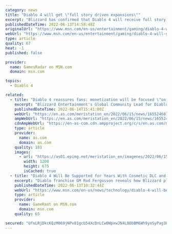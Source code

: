 ```yaml
---
category: news
title: "Diablo 4 will get \"full story driven expansions\""
excerpt: "Blizzard has confirmed that Diablo 4 will receive full story expansions as DLC after launch. \"To be clear, D4 is a full price game built for PC/PS/Xbox audiences,\" franchise GM Rod Fergusson says in a ..."
publishedDateTime: 2022-06-13T14:58:48Z
originalUrl: "https://www.msn.com/en-us/entertainment/gaming/diablo-4-will-get-full-story-driven-expansions/ar-AAYqhpi"
webUrl: "https://www.msn.com/en-us/entertainment/gaming/diablo-4-will-get-full-story-driven-expansions/ar-AAYqhpi"
type: article
quality: 67
heat: -1
published: false

provider:
  name: GamesRadar on MSN.com
  domain: msn.com

topics:
  - Diablo 4

related:
  - title: "Diablo 4 reassures fans: monetization will be focused \"on cosmetics and expansions\""
    excerpt: "Blizzard Entertainment's Global Community Lead for Diablo reassures users about the business model they will be taking from the launch of Diablo 4."
    publishedDateTime: 2022-06-14T15:41:00Z
    webUrl: "https://en.as.com/meristation_en/2022/06/15/news/1655246076_110120.html"
    ampWebUrl: "https://en.as.com/meristation_en/2022/06/15/news/1655246076_110120.amp.html"
    cdnAmpWebUrl: "https://en-as-com.cdn.ampproject.org/c/s/en.as.com/meristation_en/2022/06/15/news/1655246076_110120.amp.html"
    type: article
    provider:
      name: as.com
      domain: as.com
    quality: 101
    images:
      - url: "https://as01.epimg.net/meristation_en/imagenes/2022/06/15/news/1655246076_110120_1655246244_portada_normal.jpg"
        width: 1200
        height: 675
        isCached: true
  - title: "Diablo 4 Will Be Supported for Years With Cosmetic DLC and Story Expansions"
    excerpt: "Diablo franchise GM Rod Fergusson reveals how Blizzard plans on supporting Diablo 4 in the years after its release."
    publishedDateTime: 2022-06-13T10:32:44Z
    webUrl: "https://www.msn.com/en-us/news/technology/diablo-4-will-be-supported-for-years-with-cosmetic-dlc-and-story-expansions/ar-AAYpAq3"
    type: article
    provider:
      name: GameRant on MSN.com
      domain: msn.com
    quality: 65

secured: "UfnLRjDkcKQzM069jNPv81gcb54XcDnLCwOWpxwJN4L0ObBM6Wh9ynSyPag3H33epL9cqjnLDuTMc4qZDZi9oNxZDuqNsM30qBKpuCm+H0GuD3yrC2/2+Seloa1mevmX7fJsFYeMBERtd7Dhm0XAbCYndpIY7C7D7GWTo0davPRXI2CGypt18wF1kxPwp0J3OnDTrZ2tLQw1Lc6b2Wrw+1uNMhg0HRWTiKqilPoCTj3cRMjuKeYwTzPUJl8oSUXaLfpohLkGlTSwWsLaxi2nAMfsvdzkkKf29YO4G6TPqMOPrS0pq7n5tD9PjTFQ+WhZIjX6og1HgQ+O2ybsBZN5n8qy9CIGfhokkiJ6OlReT7k=;0gBWDBLr0UIL3LRYZJv0cg=="
---
```


